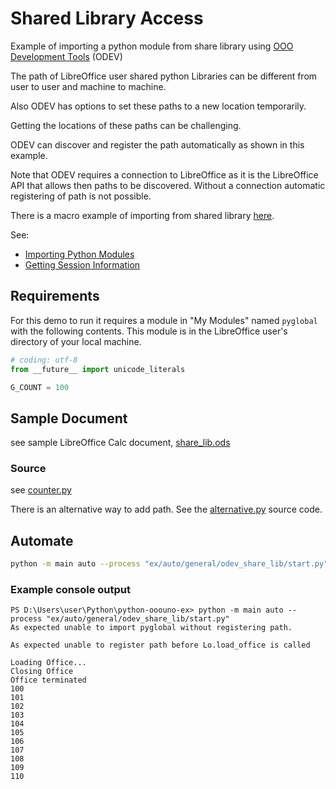 # Shared Library Access

Example of importing a python module from share library using [OOO Development Tools] (ODEV)

The path of LibreOffice user shared python Libraries can be different from
user to user and machine to machine.

Also ODEV has options to set these paths to a new location temporarily.

Getting the locations of these paths can be challenging.

ODEV can discover and register the path automatically as shown in this example.

Note that ODEV requires a connection to LibreOffice as it is the LibreOffice API
that allows then paths to be discovered. Without a connection automatic registering of path is not possible.

There is a macro example of importing from shared library [here](../../../general/odev_share_lib/).

See:

- [Importing Python Modules]
- [Getting Session Information]

## Requirements

For this demo to run it requires a module in "My Modules" named `pyglobal` with the following contents.
This module is in the LibreOffice user's directory of your local machine.

```py
# coding: utf-8
from __future__ import unicode_literals

G_COUNT = 100
```

## Sample Document

see sample LibreOffice Calc document, [share_lib.ods](share_lib.ods)

### Source

see [counter.py](./counter.py)

There is an alternative way to add path. See the [alternative.py](./alternative.py) source code.

## Automate

```sh
python -m main auto --process "ex/auto/general/odev_share_lib/start.py"
```

### Example console output

```text
PS D:\Users\user\Python\python-ooouno-ex> python -m main auto --process "ex/auto/general/odev_share_lib/start.py"
As expected unable to import pyglobal without registering path.

As expected unable to register path before Lo.load_office is called

Loading Office...
Closing Office
Office terminated
100
101
102
103
104
105
106
107
108
109
110
```

[OOO Development Tools]: https://python-ooo-dev-tools.readthedocs.io/en/latest/
[Importing Python Modules]: https://help.libreoffice.org/latest/lo/text/sbasic/python/python_import.html
[Getting Session Information]: https://help.libreoffice.org/latest/lo/text/sbasic/python/python_session.html
